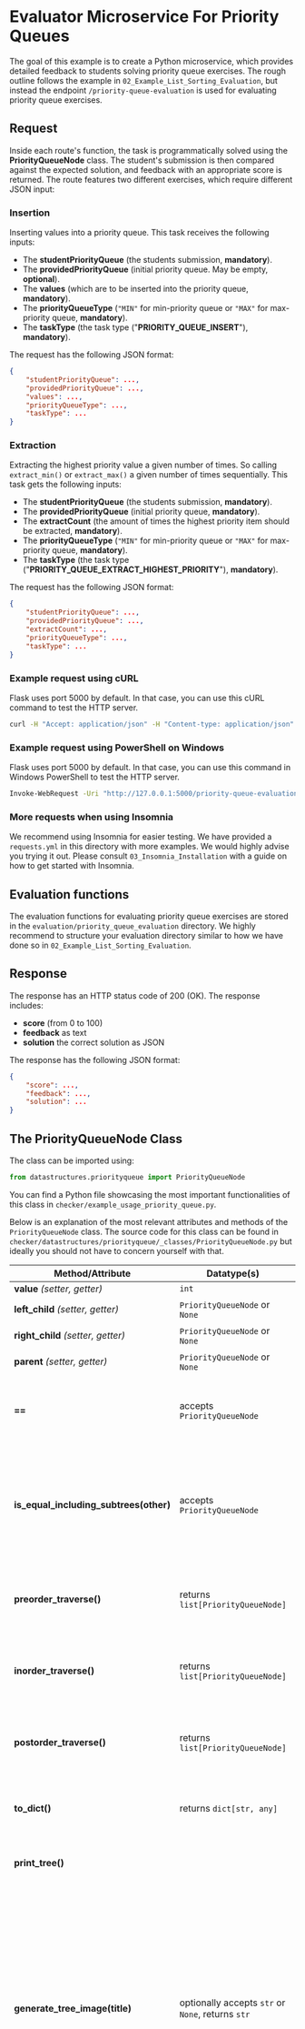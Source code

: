 # Evaluator Microservice For Priority Queues

The goal of this example is to create a Python microservice, which provides detailed feedback to students solving priority queue exercises. The rough outline follows the example in `02_Example_List_Sorting_Evaluation`, but instead the endpoint `/priority-queue-evaluation` is used for evaluating priority queue exercises.

## Request

Inside each route's function, the task is programmatically solved using the **PriorityQueueNode** class. The student's submission is then compared against the expected solution, and feedback with an appropriate score is returned. The route features two different exercises, which require different JSON input:

### Insertion

Inserting values into a priority queue. This task receives the following inputs:

- The **studentPriorityQueue** (the students submission, **mandatory**).
- The **providedPriorityQueue** (initial priority queue. May be empty, **optional**).
- The **values** (which are to be inserted into the priority queue, **mandatory**).
- The **priorityQueueType** (`"MIN"` for min-priority queue or `"MAX"` for max-priority queue, **mandatory**).
- The **taskType** (the task type ("**PRIORITY_QUEUE_INSERT**"), **mandatory**).

The request has the following JSON format:

```json
{
    "studentPriorityQueue": ...,
    "providedPriorityQueue": ...,
    "values": ...,
    "priorityQueueType": ...,
    "taskType": ...
}
```

### Extraction

Extracting the highest priority value a given number of times. So calling `extract_min()` or `extract_max()` a given number of times sequentially. This task gets the following inputs:

- The **studentPriorityQueue** (the students submission, **mandatory**).
- The **providedPriorityQueue** (initial priority queue, **mandatory**).
- The **extractCount** (the amount of times the highest priority item should be extracted, **mandatory**).
- The **priorityQueueType** (`"MIN"` for min-priority queue or `"MAX"` for max-priority queue, **mandatory**).
- The **taskType** (the task type ("**PRIORITY_QUEUE_EXTRACT_HIGHEST_PRIORITY**"), **mandatory**).

The request has the following JSON format:

```json
{
    "studentPriorityQueue": ...,
    "providedPriorityQueue": ...,
    "extractCount": ...,
    "priorityQueueType": ...,
    "taskType": ...
}
```

### Example request using cURL

Flask uses port 5000 by default. In that case, you can use this cURL command to test the HTTP server.

```sh
curl -H "Accept: application/json" -H "Content-type: application/json" -X POST -d '{"studentPriorityQueue":{"value":3,"left":{"value":4,"left":null,"right":null},"right":{"value":5,"left":null,"right":null}},"providedPriorityQueue":{"value":1,"left":{"value":2,"left":{"value":4,"left":null,"right":null},"right":{"value":5,"left":null,"right":null}},"right":{"value":3,"left":null,"right":null}},"priorityQueueType":"MIN","extractCount":3,"taskType":"PRIORITY_QUEUE_EXTRACT_HIGHEST_PRIORITY"}' http://127.0.0.1:5000/priority-queue-evaluation
```

### Example request using PowerShell on Windows

Flask uses port 5000 by default. In that case, you can use this command in Windows PowerShell to test the HTTP server.

```sh
Invoke-WebRequest -Uri "http://127.0.0.1:5000/priority-queue-evaluation" -ContentType "application/json" -Method POST -Body '{"studentPriorityQueue":{"value":3,"left":{"value":4,"left":null,"right":null},"right":{"value":5,"left":null,"right":null}},"providedPriorityQueue":{"value":1,"left":{"value":2,"left":{"value":4,"left":null,"right":null},"right":{"value":5,"left":null,"right":null}},"right":{"value":3,"left":null,"right":null}},"priorityQueueType":"MIN","extractCount":3,"taskType":"PRIORITY_QUEUE_EXTRACT_HIGHEST_PRIORITY"}' 
```

### More requests when using Insomnia

We recommend using Insomnia for easier testing. We have provided a `requests.yml` in this directory with more examples. We would highly advise you trying it out. Please consult `03_Insomnia_Installation` with a guide on how to get started with Insomnia.

## Evaluation functions

The evaluation functions for evaluating priority queue exercises are stored in the `evaluation/priority_queue_evaluation` directory. We highly recommend to structure your evaluation directory similar to how we have done so in `02_Example_List_Sorting_Evaluation`.

## Response

The response has an HTTP status code of 200 (OK). The response includes:

- **score** (from 0 to 100)
- **feedback** as text
- **solution** the correct solution as JSON

The response has the following JSON format:

```json
{
    "score": ...,
    "feedback": ...,
    "solution": ...
}
```

## The PriorityQueueNode Class

The class can be imported using:

```python
from datastructures.priorityqueue import PriorityQueueNode
```

You can find a Python file showcasing the most important functionalities of this class in `checker/example_usage_priority_queue.py`.

Below is an explanation of the most relevant attributes and methods of the `PriorityQueueNode` class. The source code for this class can be found in `checker/datastructures/priorityqueue/_classes/PriorityQueueNode.py` but ideally you should not have to concern yourself with that.

Method/Attribute                       | Datatype(s)                                           | Notes
-------------------------------------- | ----------------------------------------------------- | -------------------------------------------------------------------------------------------------------------------------------------------------------------------------------------------------------------------------------------------------------------------------------------------------------------------------------------------------------------------------------------------------------------------------------------------------------------------------------------------------------------------
**value** _(setter, getter)_           | `int`                                                 | Value of the node.
**left_child** _(setter, getter)_      | `PriorityQueueNode` or `None`                         | Left child of the node.
**right_child** _(setter, getter)_     | `PriorityQueueNode` or `None`                         | Right child of the node.
**parent** _(setter, getter)_          | `PriorityQueueNode` or `None`                         | Parent of the node.
**==**                                 | accepts `PriorityQueueNode`                           | Compares whether two nodes have the same value. Subtrees are not checked.
**is_equal_including_subtrees(other)** | accepts `PriorityQueueNode`                           | Compares whether two nodes have the same value and balance value. Additionally makes sure, that the entire left and right subtrees are also equal.
**preorder_traverse()**                | returns `list[PriorityQueueNode]`                     | Returns the node and its descendants as a list in the order after preorder traversal.
**inorder_traverse()**                 | returns `list[PriorityQueueNode]`                     | Returns the node and its descendants as a list in the order after inorder traversal.
**postorder_traverse()**               | returns `list[PriorityQueueNode]`                     | Returns the node and its descendants as a list in the order after postorder traversal.
**to_dict()**                          | returns `dict[str, any]`                              | Converts node and subtrees to a dictionary, just like the one in the input.
**print_tree()**                       |                                                       | Prints formatted structure of node and subtrees to STDOUT.
**generate_tree_image(title)**         | optionally accepts `str` or `None`, returns `str`     | Generate a base 64 encoded string containing the priority queue as PNG, which can e.g., be written to a file. Optionally one can provide a string title, which will be included at the top of the image. If it cannot be generated, an exception is raised containing the original error message. The idea behind this method is, that it can be used for debugging.
**display_tree_image(title, img)**     | optionally accepts (`str` or `None`) and `str`        | Generates an image of the priority queue and displays it in an image viewer. One can optionally provide a title to be shown at the top of the image. One can also provide a base64-encoded string containing the image as input. If none is provided, then one is automatically generated. If an image string is provided, the title is ignored, since the generated image will already have a title. If it cannot be generated or displayed, the user is informed. The idea is, that it can be used for debugging.
**deep_copy()**                        | returns `PriorityQueueNode`                           | Creates a deep copy of the node and subtrees. The copy can be modified without affecting the original.
PriorityQueueNode.**from_dict(dict)**  | accepts `dict[str, any]`, returns `PriorityQueueNode` | Class method, which takes a dictionary as input and converts it to a `PriorityQueueNode` with all its subtrees.
